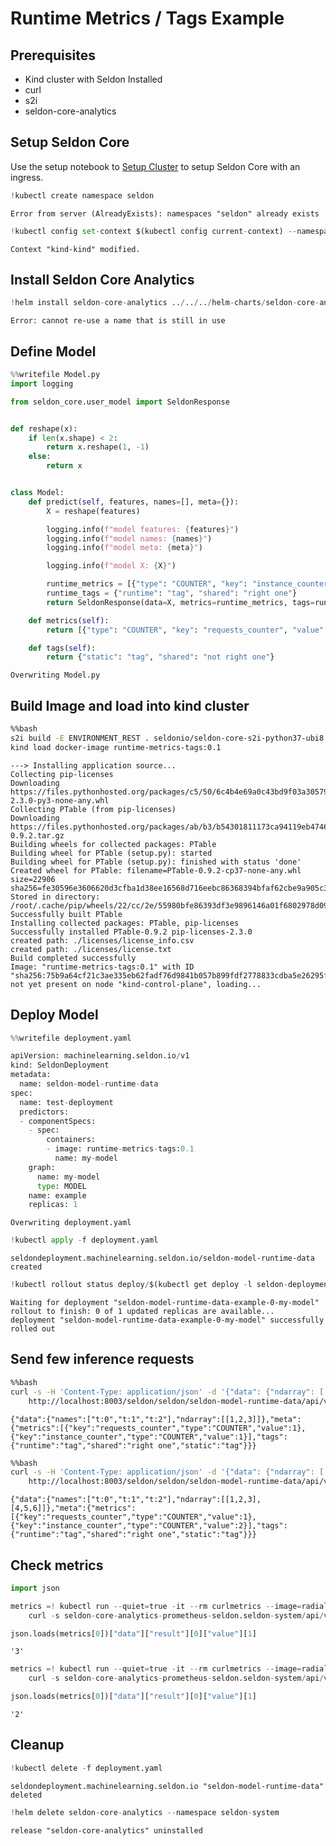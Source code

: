 # Runtime Metrics / Tags Example


## Prerequisites

 * Kind cluster with Seldon Installed
 * curl
 * s2i
 * seldon-core-analytics

 
## Setup Seldon Core

Use the setup notebook to [Setup Cluster](../notebooks/seldon-core-setup.md) to setup Seldon Core with an ingress.


```python
!kubectl create namespace seldon
```

    Error from server (AlreadyExists): namespaces "seldon" already exists



```python
!kubectl config set-context $(kubectl config current-context) --namespace=seldon
```

    Context "kind-kind" modified.


## Install Seldon Core Analytics


```python
!helm install seldon-core-analytics ../../../helm-charts/seldon-core-analytics -n seldon-system --wait
```

    Error: cannot re-use a name that is still in use


## Define Model


```python
%%writefile Model.py
import logging

from seldon_core.user_model import SeldonResponse


def reshape(x):
    if len(x.shape) < 2:
        return x.reshape(1, -1)
    else:
        return x


class Model:
    def predict(self, features, names=[], meta={}):
        X = reshape(features)

        logging.info(f"model features: {features}")
        logging.info(f"model names: {names}")
        logging.info(f"model meta: {meta}")

        logging.info(f"model X: {X}")

        runtime_metrics = [{"type": "COUNTER", "key": "instance_counter", "value": len(X)}]
        runtime_tags = {"runtime": "tag", "shared": "right one"}
        return SeldonResponse(data=X, metrics=runtime_metrics, tags=runtime_tags)

    def metrics(self):
        return [{"type": "COUNTER", "key": "requests_counter", "value": 1}]

    def tags(self):
        return {"static": "tag", "shared": "not right one"}      
```

    Overwriting Model.py


## Build Image and load into kind cluster


```bash
%%bash
s2i build -E ENVIRONMENT_REST . seldonio/seldon-core-s2i-python37-ubi8:1.7.0-dev runtime-metrics-tags:0.1
kind load docker-image runtime-metrics-tags:0.1
```

    ---> Installing application source...
    Collecting pip-licenses
    Downloading https://files.pythonhosted.org/packages/c5/50/6c4b4e69a0c43bd9f03a30579695093062ba72da4e3e4026cd2144dbcc71/pip_licenses-2.3.0-py3-none-any.whl
    Collecting PTable (from pip-licenses)
    Downloading https://files.pythonhosted.org/packages/ab/b3/b54301811173ca94119eb474634f120a49cd370f257d1aae5a4abaf12729/PTable-0.9.2.tar.gz
    Building wheels for collected packages: PTable
    Building wheel for PTable (setup.py): started
    Building wheel for PTable (setup.py): finished with status 'done'
    Created wheel for PTable: filename=PTable-0.9.2-cp37-none-any.whl size=22906 sha256=fe30596e3606620d3cfba1d38ee16568d716eebc86368394bfaf62cbe9a905c3
    Stored in directory: /root/.cache/pip/wheels/22/cc/2e/55980bfe86393df3e9896146a01f6802978d09d7ebcba5ea56
    Successfully built PTable
    Installing collected packages: PTable, pip-licenses
    Successfully installed PTable-0.9.2 pip-licenses-2.3.0
    created path: ./licenses/license_info.csv
    created path: ./licenses/license.txt
    Build completed successfully
    Image: "runtime-metrics-tags:0.1" with ID "sha256:75b9a64cf21c3ae335eb62fadf76d9841b057b899fdf2778833cdba5e26295f8" not yet present on node "kind-control-plane", loading...


## Deploy Model


```python
%%writefile deployment.yaml

apiVersion: machinelearning.seldon.io/v1
kind: SeldonDeployment
metadata:
  name: seldon-model-runtime-data
spec:
  name: test-deployment
  predictors:
  - componentSpecs:
    - spec:
        containers:
        - image: runtime-metrics-tags:0.1
          name: my-model
    graph:
      name: my-model
      type: MODEL
    name: example
    replicas: 1
```

    Overwriting deployment.yaml



```python
!kubectl apply -f deployment.yaml
```

    seldondeployment.machinelearning.seldon.io/seldon-model-runtime-data created



```python
!kubectl rollout status deploy/$(kubectl get deploy -l seldon-deployment-id=seldon-model-runtime-data -o jsonpath='{.items[0].metadata.name}')
```

    Waiting for deployment "seldon-model-runtime-data-example-0-my-model" rollout to finish: 0 of 1 updated replicas are available...
    deployment "seldon-model-runtime-data-example-0-my-model" successfully rolled out


## Send few inference requests


```bash
%%bash
curl -s -H 'Content-Type: application/json' -d '{"data": {"ndarray": [[1, 2, 3]]}}' \
    http://localhost:8003/seldon/seldon/seldon-model-runtime-data/api/v1.0/predictions
```

    {"data":{"names":["t:0","t:1","t:2"],"ndarray":[[1,2,3]]},"meta":{"metrics":[{"key":"requests_counter","type":"COUNTER","value":1},{"key":"instance_counter","type":"COUNTER","value":1}],"tags":{"runtime":"tag","shared":"right one","static":"tag"}}}



```bash
%%bash
curl -s -H 'Content-Type: application/json' -d '{"data": {"ndarray": [[1, 2, 3], [4, 5, 6]]}}' \
    http://localhost:8003/seldon/seldon/seldon-model-runtime-data/api/v1.0/predictions
```

    {"data":{"names":["t:0","t:1","t:2"],"ndarray":[[1,2,3],[4,5,6]]},"meta":{"metrics":[{"key":"requests_counter","type":"COUNTER","value":1},{"key":"instance_counter","type":"COUNTER","value":2}],"tags":{"runtime":"tag","shared":"right one","static":"tag"}}}


## Check metrics


```python
import json
```


```python
metrics =! kubectl run --quiet=true -it --rm curlmetrics --image=radial/busyboxplus:curl --restart=Never -- \
    curl -s seldon-core-analytics-prometheus-seldon.seldon-system/api/v1/query?query=instance_counter_total

json.loads(metrics[0])["data"]["result"][0]["value"][1]
```




    '3'




```python
metrics =! kubectl run --quiet=true -it --rm curlmetrics --image=radial/busyboxplus:curl --restart=Never -- \
    curl -s seldon-core-analytics-prometheus-seldon.seldon-system/api/v1/query?query=requests_counter_total

json.loads(metrics[0])["data"]["result"][0]["value"][1]
```




    '2'



## Cleanup


```python
!kubectl delete -f deployment.yaml
```

    seldondeployment.machinelearning.seldon.io "seldon-model-runtime-data" deleted



```python
!helm delete seldon-core-analytics --namespace seldon-system
```

    release "seldon-core-analytics" uninstalled

